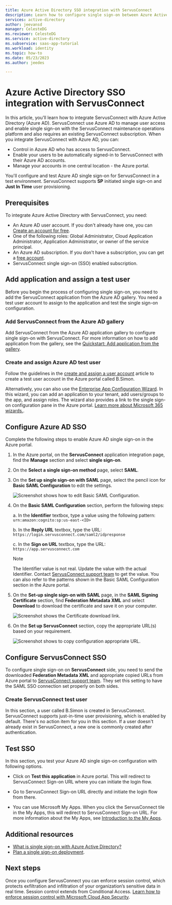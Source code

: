 ```yaml
---
title: Azure Active Directory SSO integration with ServusConnect
description: Learn how to configure single sign-on between Azure Active Directory and ServusConnect.
services: active-directory
author: jeevansd
manager: CelesteDG
ms.reviewer: CelesteDG
ms.service: active-directory
ms.subservice: saas-app-tutorial
ms.workload: identity
ms.topic: how-to
ms.date: 05/23/2023
ms.author: jeedes

---
```


# Azure Active Directory SSO integration with ServusConnect

In this article, you'll learn how to integrate ServusConnect with Azure Active Directory (Azure AD). ServusConnect use Azure AD to manage user access and enable single sign-on with the ServusConnect maintenance operations platform and also requires an existing ServusConnect subscription. When you integrate ServusConnect with Azure AD, you can:

* Control in Azure AD who has access to ServusConnect.
* Enable your users to be automatically signed-in to ServusConnect with their Azure AD accounts.
* Manage your accounts in one central location - the Azure portal.

You'll configure and test Azure AD single sign-on for ServusConnect in a test environment. ServusConnect supports **SP** initiated single sign-on and **Just In Time** user provisioning.

## Prerequisites

To integrate Azure Active Directory with ServusConnect, you need:

* An Azure AD user account. If you don't already have one, you can [Create an account for free](https://azure.microsoft.com/free/?WT.mc_id=A261C142F).
* One of the following roles: Global Administrator, Cloud Application Administrator, Application Administrator, or owner of the service principal.
* An Azure AD subscription. If you don't have a subscription, you can get a [free account](https://azure.microsoft.com/free/).
* ServusConnect single sign-on (SSO) enabled subscription.

## Add application and assign a test user

Before you begin the process of configuring single sign-on, you need to add the ServusConnect application from the Azure AD gallery. You need a test user account to assign to the application and test the single sign-on configuration.

### Add ServusConnect from the Azure AD gallery

Add ServusConnect from the Azure AD application gallery to configure single sign-on with ServusConnect. For more information on how to add application from the gallery, see the [Quickstart: Add application from the gallery](../manage-apps/add-application-portal.md).

### Create and assign Azure AD test user

Follow the guidelines in the [create and assign a user account](../manage-apps/add-application-portal-assign-users.md) article to create a test user account in the Azure portal called B.Simon.

Alternatively, you can also use the [Enterprise App Configuration Wizard](https://portal.office.com/AdminPortal/home?Q=Docs#/azureadappintegration). In this wizard, you can add an application to your tenant, add users/groups to the app, and assign roles. The wizard also provides a link to the single sign-on configuration pane in the Azure portal. [Learn more about Microsoft 365 wizards.](/microsoft-365/admin/misc/azure-ad-setup-guides). 

## Configure Azure AD SSO

Complete the following steps to enable Azure AD single sign-on in the Azure portal.

1. In the Azure portal, on the **ServusConnect** application integration page, find the **Manage** section and select **single sign-on**.
1. On the **Select a single sign-on method** page, select **SAML**.
1. On the **Set up single sign-on with SAML** page, select the pencil icon for **Basic SAML Configuration** to edit the settings.

   ![Screenshot shows how to edit Basic SAML Configuration.](common/edit-urls.png "Basic Configuration")

1. On the **Basic SAML Configuration** section, perform the following steps:

	a. In the **Identifier** textbox, type a value using the following pattern:
	`urn:amazon:cognito:sp:us-east-<ID>`

	b. In the **Reply URL** textbox, type the URL:
	`https://login.servusconnect.com/saml2/idpresponse`

	c. In the **Sign on URL** textbox, type the URL:
	`https://app.servusconnect.com`

	> [!Note]
	> The Identifier value is not real. Update the value with the actual Identifier. Contact [ServusConnect support team](mailto:support@servusconnect.com) to get the value. You can also refer to the patterns shown in the Basic SAML Configuration section in the Azure portal.

1. On the **Set-up single sign-on with SAML** page, in the **SAML Signing Certificate** section, find **Federation Metadata XML** and select **Download** to download the certificate and save it on your computer.

    ![Screenshot shows the Certificate download link.](common/metadataxml.png "Certificate")

1. On the **Set up ServusConnect** section, copy the appropriate URL(s) based on your requirement.

	![Screenshot shows to copy configuration appropriate URL.](common/copy-configuration-urls.png "Metadata")

## Configure ServusConnect SSO

To configure single sign-on on **ServusConnect** side, you need to send the downloaded **Federation Metadata XML** and appropriate copied URLs from Azure portal to [ServusConnect support team](mailto:support@servusconnect.com). They set this setting to have the SAML SSO connection set properly on both sides.

### Create ServusConnect test user

In this section, a user called B.Simon is created in ServusConnect. ServusConnect supports just-in-time user provisioning, which is enabled by default. There's no action item for you in this section. If a user doesn't already exist in ServusConnect, a new one is commonly created after authentication.

## Test SSO 

In this section, you test your Azure AD single sign-on configuration with following options. 

* Click on **Test this application** in Azure portal. This will redirect to ServusConnect Sign-on URL where you can initiate the login flow. 

* Go to ServusConnect Sign-on URL directly and initiate the login flow from there.

* You can use Microsoft My Apps. When you click the ServusConnect tile in the My Apps, this will redirect to ServusConnect Sign-on URL. For more information about the My Apps, see [Introduction to the My Apps](../user-help/my-apps-portal-end-user-access.md).

## Additional resources

* [What is single sign-on with Azure Active Directory?](../manage-apps/what-is-single-sign-on.md)
* [Plan a single sign-on deployment](../manage-apps/plan-sso-deployment.md).

## Next steps

Once you configure ServusConnect you can enforce session control, which protects exfiltration and infiltration of your organization’s sensitive data in real time. Session control extends from Conditional Access. [Learn how to enforce session control with Microsoft Cloud App Security](/cloud-app-security/proxy-deployment-aad).